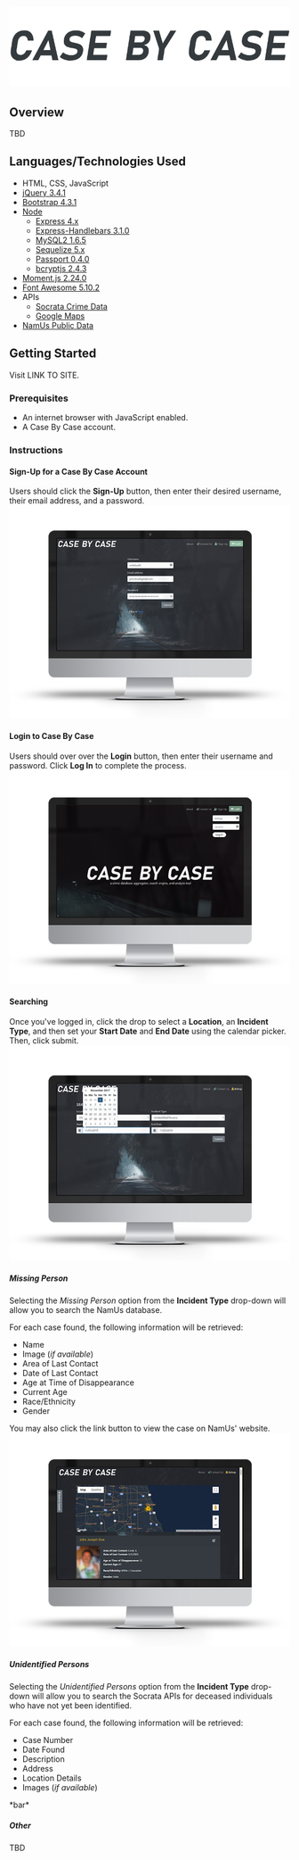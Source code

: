 <p align="center">
    <img src="public/img/logo_color.png" alt="Logo"><br>
</p>

## Overview
TBD

## Languages/Technologies Used
- HTML, CSS, JavaScript
- [jQuery 3.4.1](http://code.jquery.com/)
- [Bootstrap 4.3.1](https://getbootstrap.com/docs/4.3)
- [Node](https://nodejs.org/en/docs/)
    - [Express 4.x](https://expressjs.com/en/4x/api.html)
    - [Express-Handlebars 3.1.0](https://www.npmjs.com/package/express-handlebars)
    - [MySQL2 1.6.5](https://www.npmjs.com/package/mysql2)
    - [Sequelize 5.x](https://sequelize.org/master/)
    - [Passport 0.4.0](http://www.passportjs.org/docs/)
    - [bcryptjs 2.4.3](https://www.npmjs.com/package/bcryptjs)
- [Moment.js 2.24.0](https://momentjs.com/)
- [Font Awesome 5.10.2](https://fontawesome.com/how-to-use/on-the-web/referencing-icons/basic-use)
- APIs
    - [Socrata Crime Data](https://moto.data.socrata.com/)
    - [Google Maps](https://developers.google.com/maps/documentation)
- [NamUs Public Data](https://public.opendatasoft.com/explore/dataset/namus-missings/information/)

## Getting Started
Visit LINK TO SITE.

### Prerequisites
- An internet browser with JavaScript enabled.
- A Case By Case account.

### Instructions
#### Sign-Up for a Case By Case Account
Users should click the **Sign-Up** button, then enter their desired username, their email address, and a password.
![signup](public/img/signup.png)

#### Login to Case By Case
Users should over over the **Login** button, then enter their username and password. Click **Log In** to complete the process.
![login](public/img/login.png)

#### Searching
Once you've logged in, click the drop to select a **Location**, an **Incident Type**, and then set your **Start Date** and **End Date** using the calendar picker. Then, click submit.
![search](public/img/search.png)

##### Missing Person
Selecting the *Missing Person* option from the **Incident Type** drop-down will allow you to search the NamUs database.

For each case found, the following information will be retrieved:
- Name
- Image (*if available*)
- Area of Last Contact
- Date of Last Contact
- Age at Time of Disappearance
- Current Age
- Race/Ethnicity
- Gender

You may also click the link button to view the case on NamUs' website.
![search](public/img/missingPerson.png)

##### Unidentified Persons
Selecting the *Unidentified Persons* option from the **Incident Type** drop-down will allow you to search the Socrata APIs for deceased individuals who have not yet been identified.

For each case found, the following information will be retrieved:
- Case Number
- Date Found
- Description
- Address
- Location Details
- Images (*if available*)

<Warning>
*bar*
</Warning>

##### Other
TBD